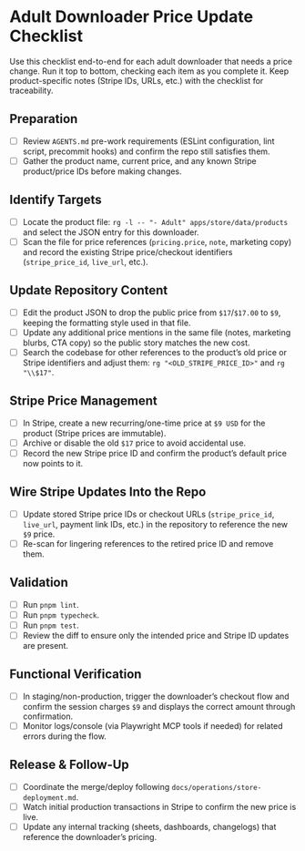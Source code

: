# Adult Downloader Price Update Checklist

Use this checklist end-to-end for each adult downloader that needs a price change. Run it top to bottom, checking each item as you complete it. Keep product-specific notes (Stripe IDs, URLs, etc.) with the checklist for traceability.

## Preparation
- [ ] Review `AGENTS.md` pre-work requirements (ESLint configuration, lint script, precommit hooks) and confirm the repo still satisfies them.
- [ ] Gather the product name, current price, and any known Stripe product/price IDs before making changes.

## Identify Targets
- [ ] Locate the product file: `rg -l -- "- Adult" apps/store/data/products` and select the JSON entry for this downloader.
- [ ] Scan the file for price references (`pricing.price`, `note`, marketing copy) and record the existing Stripe price/checkout identifiers (`stripe_price_id`, `live_url`, etc.).

## Update Repository Content
- [ ] Edit the product JSON to drop the public price from `$17`/`$17.00` to `$9`, keeping the formatting style used in that file.
- [ ] Update any additional price mentions in the same file (notes, marketing blurbs, CTA copy) so the public story matches the new cost.
- [ ] Search the codebase for other references to the product’s old price or Stripe identifiers and adjust them: `rg "<OLD_STRIPE_PRICE_ID>"` and `rg "\\$17"`.

## Stripe Price Management
- [ ] In Stripe, create a new recurring/one-time price at `$9 USD` for the product (Stripe prices are immutable).
- [ ] Archive or disable the old `$17` price to avoid accidental use.
- [ ] Record the new Stripe price ID and confirm the product’s default price now points to it.

## Wire Stripe Updates Into the Repo
- [ ] Update stored Stripe price IDs or checkout URLs (`stripe_price_id`, `live_url`, payment link IDs, etc.) in the repository to reference the new `$9` price.
- [ ] Re-scan for lingering references to the retired price ID and remove them.

## Validation
- [ ] Run `pnpm lint`.
- [ ] Run `pnpm typecheck`.
- [ ] Run `pnpm test`.
- [ ] Review the diff to ensure only the intended price and Stripe ID updates are present.

## Functional Verification
- [ ] In staging/non-production, trigger the downloader’s checkout flow and confirm the session charges `$9` and displays the correct amount through confirmation.
- [ ] Monitor logs/console (via Playwright MCP tools if needed) for related errors during the flow.

## Release & Follow-Up
- [ ] Coordinate the merge/deploy following `docs/operations/store-deployment.md`.
- [ ] Watch initial production transactions in Stripe to confirm the new price is live.
- [ ] Update any internal tracking (sheets, dashboards, changelogs) that reference the downloader’s pricing.
